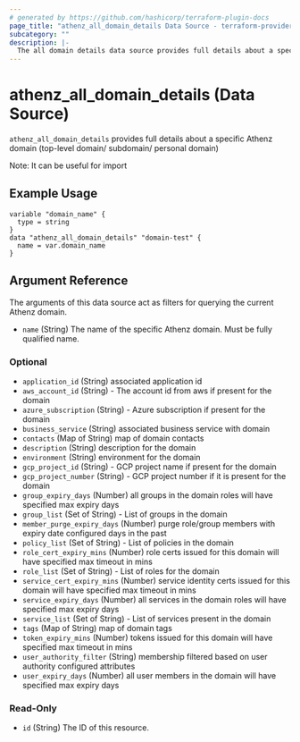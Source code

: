 ```yaml
---
# generated by https://github.com/hashicorp/terraform-plugin-docs
page_title: "athenz_all_domain_details Data Source - terraform-provider-athenz"
subcategory: ""
description: |-
  The all domain details data source provides full details about a specific Athenz domain.
---
```


# athenz_all_domain_details (Data Source)

`athenz_all_domain_details` provides full details about a specific Athenz domain (top-level domain/ subdomain/ personal domain)

Note: It can be useful for import  

## Example Usage

```hcl
variable "domain_name" {
  type = string
}
data "athenz_all_domain_details" "domain-test" {
  name = var.domain_name
}
```

## Argument Reference

The arguments of this data source act as filters for querying the current Athenz domain.

- `name` (String) The name of the specific Athenz domain. Must be fully qualified name.

### Optional

- `application_id` (String) associated application id
- `aws_account_id` (String) - The account id from aws if present for the domain
- `azure_subscription` (String) - Azure subscription if present for the domain
- `business_service` (String) associated business service with domain
- `contacts` (Map of String) map of domain contacts
- `description` (String) description for the domain
- `environment` (String) environment for the domain
- `gcp_project_id` (String) - GCP project name if present for the domain
- `gcp_project_number` (String) - GCP project number if it is present for the domain
- `group_expiry_days` (Number) all groups in the domain roles will have specified max expiry days
- `group_list` (Set of String) - List of groups in the domain
- `member_purge_expiry_days` (Number) purge role/group members with expiry date configured days in the past
- `policy_list` (Set of String) - List of policies in the domain
- `role_cert_expiry_mins` (Number) role certs issued for this domain will have specified max timeout in mins
- `role_list` (Set of String) - List of roles for the domain
- `service_cert_expiry_mins` (Number) service identity certs issued for this domain will have specified max timeout in mins
- `service_expiry_days` (Number) all services in the domain roles will have specified max expiry days
- `service_list` (Set of String) - List of services present in the domain
- `tags` (Map of String) map of domain tags
- `token_expiry_mins` (Number) tokens issued for this domain will have specified max timeout in mins
- `user_authority_filter` (String) membership filtered based on user authority configured attributes
- `user_expiry_days` (Number) all user members in the domain will have specified max expiry days

### Read-Only

- `id` (String) The ID of this resource.
